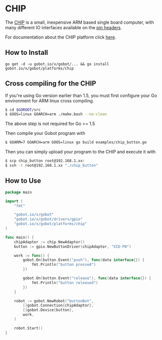 # CHIP

The [CHIP](http://www.getchip.com/) is a small, inexpensive ARM based single board computer, with many different IO interfaces available on the [pin headers](http://docs.getchip.com/#pin-headers).

For documentation about the CHIP platform click [here](http://docs.getchip.com/).

## How to Install
```
go get -d -u gobot.io/x/gobot/... && go install gobot.io/x/gobot/platforms/chip
```

## Cross compiling for the CHIP
If you're using Go version earlier than 1.5, you must first configure your Go environment for ARM linux cross compiling.

```bash
$ cd $GOROOT/src
$ GOOS=linux GOARCH=arm ./make.bash --no-clean
```

The above step is not required for Go >= 1.5

Then compile your Gobot program with

```bash
$ GOARM=7 GOARCH=arm GOOS=linux go build examples/chip_button.go
```

Then you can simply upload your program to the CHIP and execute it with

```bash
$ scp chip_button root@192.168.1.xx:
$ ssh -t root@192.168.1.xx "./chip_button"
```

## How to Use

```go
package main

import (
    "fmt"

    "gobot.io/x/gobot"
    "gobot.io/x/gobot/drivers/gpio"
    "gobot.io/x/gobot/platforms/chip"
)

func main() {
    chipAdaptor := chip.NewAdaptor()
    button := gpio.NewButtonDriver(chipAdaptor, "XIO-P0")

    work := func() {
        gobot.On(button.Event("push"), func(data interface{}) {
            fmt.Println("button pressed")
        })

        gobot.On(button.Event("release"), func(data interface{}) {
            fmt.Println("button released")
        })
    }

    robot := gobot.NewRobot("buttonBot",
        []gobot.Connection{chipAdaptor},
        []gobot.Device{button},
        work,
    )

    robot.Start()
}
```
